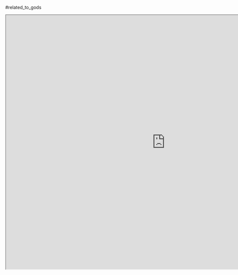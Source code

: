 #related_to_gods
<iframe src="https://docs.google.com/spreadsheets/d/1-rs1EOeschOa0ZZcOhgeaaKdr5fNjoZw-yhyZz6Lln8/edit?usp=sharing" width = 1000 height = 800></iframe>